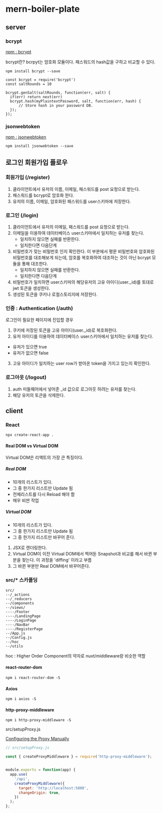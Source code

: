 # mern-boiler-plate

## server

### bcrypt

[npm : bcrypt](https://www.npmjs.com/package/bcrypt)

bcrypt란? bcrpyt는 암호화 모듈이다. 패스워드의 hash값을 구하고 비교할 수 있다.

```
npm install bcrypt --save
```

```
const bcrypt = require('bcrypt')
const saltRounds = 10

bcrypt.genSalt(saltRounds, function(err, salt) {
  if(err) return next(err)
  bcrypt.hash(myPlaintextPassword, salt, function(err, hash) {
      // Store hash in your password DB.
  });
});
```

### jsonwebtoken

[npm : jsonwebtoken](https://www.npmjs.com/package/jsonwebtoken)


```
npm install jsonwebtoken --save
```

## 로그인 회원가입 플로우

### 회원가입 (/register)

1. 클라이언트에서 유저의 이름, 이메일, 패스워드를 post 요청으로 받는다.
2. 패스워드를 bcrypt로 암호화 한다.
3. 유저의 이름, 이메일, 암호화된 패스워드를 user스키마에 저장한다.

### 로그인 (/login)

1. 클라이언트에서 유저의 이메일, 패스워드를 post 요청으로 받는다.
2. 이메일을 이용하여 데이터베이스 user스키마에서 일치하는 유저를 찾는다.
   * 일치하지 않으면 실패를 반환한다.
   * 일치한다면 다음단계
3. 비밀번호가 맞는 비밀번호 인지 확인한다. 이 부분에서 평문 비밀번호와 암호화된 비밀번호를 대조해보게 되는데, 암호를 복호화하여 대조하는 것이 아닌 bcrypt 모듈을 통해 대조한다.
   * 일치하지 않으면 실패를 반환한다.
   * 일치한다면 다음단계
4. 비밀번호가 일치하면 user스키마의 해당유저의 고유 아이디(user._id)를 토대로 jwt 토큰을 생성한다. 
5. 생성된 토큰을 쿠키나 로컬스토리지에 저장한다.

### 인증 : Authentication (/auth)

로그인이 필요한 페이지에 진입할 경우

1. 쿠키에 저장된 토큰을 고유 아이디(user._id)로 복호화한다.
2. 유저 아이디를 이용하여 데이터베이스 user스키마에서 일치하는 유저를 찾는다.
  * 유저가 있으면 true
  * 유저가 없으면 false
3. 고유 아이디가 일치하는 user row가 받아온 token을 가지고 있는지 확인한다.

### 로그아웃 (/logout)

1. auth 미들웨어에서 넣어준 _id 값으로 로그아웃 하려는 유저를 찾는다.
2. 해당 유저의 토큰을 삭제한다.

## client

### React

```
npx create-react-app .
```

#### Real DOM vs Virtual DOM

Virtual DOM은 리액트의 가장 큰 특징이다.

##### Real DOM

* 10개의 리스트가 있다.
* 그 중 한가지 리스트만 Update 됨
* 전체리스트를 다시 Reload 해야 함
* 매우 비싼 작업

##### Virtual DOM

* 10개의 리스트가 있다.
* 그 중 한가지 리스트만 Update 됨
* 그 중 한가지 리스트만 바꾸어 준다.

1. JSX로 렌더링한다.
2. Virtual DOM이 이전 Virtual DOM에서 찍어둔 Snapshot과 비교를 해서 바뀐 부분을 찾는다. 이 과정을 'diffing' 이라고 부름
3. 그 바뀐 부분만 Real DOM에서 바꾸어준다.

### src/* 스카폴딩

```
src/
--/_actions
--/_reducers
--/components
--/views/
----/Footer
----/LandingPage
----/LoginPage
----/NavBar
----/RegisterPage
--/App.js
--/Config.js
--/hoc
--/utils
```

hoc : Higher Order Component의 약자로 nuxt/middleware랑 비슷한 역할

#### react-router-dom

```
npm i react-router-dom -S
```

#### Axios

```
npm i axios -S
```

#### http-proxy-middleware

```
npm i http-proxy-middleware -S
```

src/setupProxy.js

[Configuring the Proxy Manually](https://create-react-app.dev/docs/proxying-api-requests-in-development/#configuring-the-proxy-manually)

``` javascript
// src/setupProxy.js

const { createProxyMiddleware } = require('http-proxy-middleware');


module.exports = function(app) {
  app.use(
    '/api',
    createProxyMiddleware({
      target: 'http://localhost:5000',
      changeOrigin: true,
    })
  );
};

```
